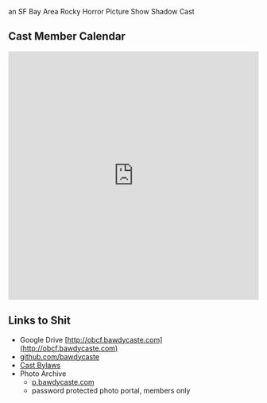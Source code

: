 an SF Bay Area Rocky Horror Picture Show Shadow Cast
     
## Cast Member Calendar

<iframe src="https://calendar.google.com/calendar/embed?height=600&amp;wkst=1&amp;bgcolor=%23ffffff&amp;ctz=America%2FLos_Angeles&amp;src=YmF3ZHljYXN0ZS5jb21fOGZwbHRkbjkzcWltb2ZkN21kcWcwMDI1bzBAZ3JvdXAuY2FsZW5kYXIuZ29vZ2xlLmNvbQ&amp;src=c2VvZTV0MXA2Y2lndHBvOTNwZjRvODVjcjhAZ3JvdXAuY2FsZW5kYXIuZ29vZ2xlLmNvbQ&amp;src=YmF3ZHljYXN0ZS5jb21fM2Nha3M3aGYyY3NqMGttajk0dTUxbjk2ZHNAZ3JvdXAuY2FsZW5kYXIuZ29vZ2xlLmNvbQ&amp;color=%23616161&amp;color=%233F51B5&amp;color=%238E24AA&amp;showTitle=0&amp;showNav=0&amp;showPrint=0&amp;showCalendars=0&amp;showTz=1&amp;mode=MONTH" width="100%" height="500" frameborder="0" scrolling="no"></iframe>

## Links to Shit

- Google Drive [http://obcf.bawdycaste.com](http://obcf.bawdycaste.com)
- [github.com/bawdycaste](https://github.com/bawdycaste)
- [Cast Bylaws](https://bylaws.bawdycaste.com)
- Photo Archive
  - [p.bawdycaste.com](https://p.bawdycaste.com)
  - password protected photo portal, members only
